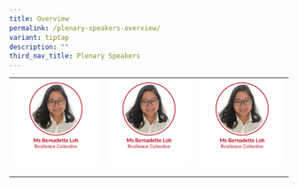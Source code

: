 ```yaml
---
title: Overview
permalink: /plenary-speakers-overview/
variant: tiptap
description: ""
third_nav_title: Plenary Speakers
---
```

<table style="minWidth: 75px">
<colgroup>
<col>
<col>
<col>
</colgroup>
<tbody>
<tr>
<th rowspan="1" colspan="1"><a class="isomer-image-wrapper" href="/bernadette-loh/"><img style="width: 100%" height="auto" width="100%" alt="" src="/images/SMHC 2025 Speakers/Ms_Bernadette_Loh___Thumbnail.png"></a>
<p></p>
<p></p>
<p></p>
<p></p>
</th>
<th rowspan="1" colspan="1">
<div class="isomer-image-wrapper">
<img style="width: 100%" height="auto" width="100%" alt="" src="/images/SMHC 2025 Speakers/Ms_Bernadette_Loh___Thumbnail.png">
</div>
<p></p>
<p></p>
<p></p>
<p></p>
</th>
<th rowspan="1" colspan="1">
<div class="isomer-image-wrapper">
<img style="width: 100%" height="auto" width="100%" alt="" src="/images/SMHC 2025 Speakers/Ms_Bernadette_Loh___Thumbnail.png">
</div>
<p></p>
</th>
</tr>
</tbody>
</table>
<p></p>
